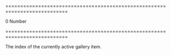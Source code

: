 ===========================================================================
<!--default-->0<!--/default-->
<!--type-->Number<!--/type-->
===========================================================================

<!--shortDescription-->
The index of the currently active gallery item.
<!--/shortDescription-->

<!--fullDescription-->

<!--/fullDescription-->